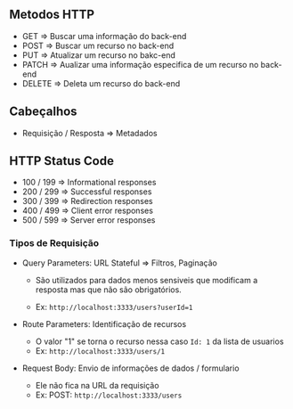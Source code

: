 ## Metodos HTTP
- GET => Buscar uma informação do back-end
- POST => Buscar um recurso no back-end
- PUT => Atualizar um recurso no bakc-end
- PATCH => Aualizar uma informação especifica de um recurso no back-end
- DELETE => Deleta um recurso do back-end

## Cabeçalhos
- Requisição / Resposta => Metadados

## HTTP Status Code
- 100 / 199 => Informational responses
- 200 / 299 => Successful responses
- 300 / 399 => Redirection responses
- 400 / 499 => Client error responses
- 500 / 599 => Server error responses

### Tipos de Requisição
- Query Parameters: URL Stateful => Filtros, Paginação
  - São utilizados para dados menos sensiveis que modificam a resposta mas que não são obrigatórios.

  - Ex: `http://localhost:3333/users?userId=1`

- Route Parameters: Identificação de recursos
  - O valor "1" se torna o recurso nessa caso `Id: 1` da lista de usuarios
  - Ex: `http://localhost:3333/users/1`

- Request Body: Envio de informações de dados / formulario
  - Ele não fica na URL da requisição
  - Ex: POST: `http://localhost:3333/users`